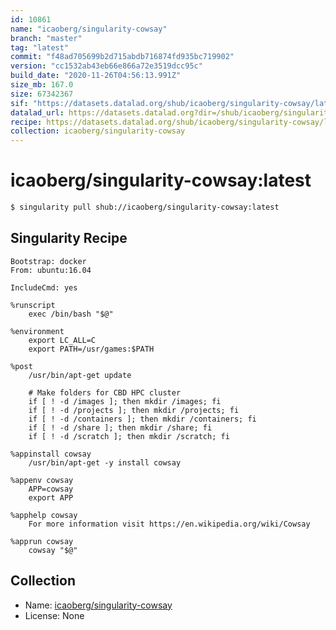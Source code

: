 ```yaml
---
id: 10861
name: "icaoberg/singularity-cowsay"
branch: "master"
tag: "latest"
commit: "f48ad705699b2d715abdb716874fd935bc719902"
version: "cc1532ab43eb66e866a72e3519dcc95c"
build_date: "2020-11-26T04:56:13.991Z"
size_mb: 167.0
size: 67342367
sif: "https://datasets.datalad.org/shub/icaoberg/singularity-cowsay/latest/2020-11-26-f48ad705-cc1532ab/cc1532ab43eb66e866a72e3519dcc95c.sif"
datalad_url: https://datasets.datalad.org?dir=/shub/icaoberg/singularity-cowsay/latest/2020-11-26-f48ad705-cc1532ab/
recipe: https://datasets.datalad.org/shub/icaoberg/singularity-cowsay/latest/2020-11-26-f48ad705-cc1532ab/Singularity
collection: icaoberg/singularity-cowsay
---
```


# icaoberg/singularity-cowsay:latest

```bash
$ singularity pull shub://icaoberg/singularity-cowsay:latest
```

## Singularity Recipe

```singularity
Bootstrap: docker
From: ubuntu:16.04

IncludeCmd: yes

%runscript
    exec /bin/bash "$@"

%environment
    export LC_ALL=C
    export PATH=/usr/games:$PATH

%post
    /usr/bin/apt-get update

    # Make folders for CBD HPC cluster
    if [ ! -d /images ]; then mkdir /images; fi
    if [ ! -d /projects ]; then mkdir /projects; fi
    if [ ! -d /containers ]; then mkdir /containers; fi
    if [ ! -d /share ]; then mkdir /share; fi
    if [ ! -d /scratch ]; then mkdir /scratch; fi

%appinstall cowsay
    /usr/bin/apt-get -y install cowsay

%appenv cowsay
    APP=cowsay
    export APP

%apphelp cowsay
    For more information visit https://en.wikipedia.org/wiki/Cowsay

%apprun cowsay
    cowsay "$@"
```

## Collection

 - Name: [icaoberg/singularity-cowsay](https://github.com/icaoberg/singularity-cowsay)
 - License: None

